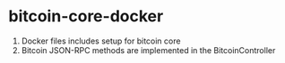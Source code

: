 # bitcoin-core-docker
1. Docker files includes setup for bitcoin core
2. Bitcoin JSON-RPC methods are implemented in the BitcoinController
